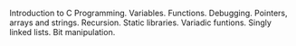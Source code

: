 Introduction to C Programming.
Variables.
Functions.
Debugging.
Pointers, arrays and strings.
Recursion.
Static libraries.
Variadic funtions.
Singly linked lists.
Bit manipulation.